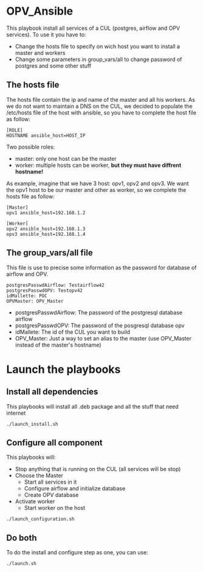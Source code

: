 # OPV_Ansible

This playbook install all services of a CUL (postgres, airflow and OPV services). To use it you have to:
* Change the hosts file to specify on wich host you want to install a master and workers
* Change some parameters in group_vars/all to change password of postgres and some other stuff

## The hosts file

The hosts file contain the ip and name of the master and all his workers. As we do not want to maintain a DNS on the CUL, we decided to populate the /etc/hosts file of the host with ansible, so you have to complete the host file as follow:

```
[ROLE]
HOSTNAME ansible_host=HOST_IP
```

Two possible roles:
* master: only one host can be the master
* worker: multiple hosts can be worker, **but they must have diffrent hostname!**

As example, imagine that we have 3 host: opv1, opv2 and opv3. We want the opv1 host to be our master and other as worker, so we complete the hosts file as follow:

```
[Master]
opv1 ansible_host=192.168.1.2

[Worker]
opv2 ansible_host=192.168.1.3
opv3 ansible_host=192.168.1.4
```


## The group_vars/all file

This file is use to precise some information as the password for database of airflow and OPV.

```
postgresPasswdAirflow: Testairflow42
postgresPasswdOPV: Testopv42
idMallette: POC
OPVMaster: OPV_Master
```

* postgresPasswdAirflow: The password of the postgresql database airflow
* postgresPasswdOPV: The password of the posgresql database opv
* idMallete: The id of the CUL you want to build
* OPV_Master: Just a way to set an alias to the master (use OPV_Master instead of the master's hostname)


# Launch the playbooks


## Install all dependencies

This playbooks will install all .deb package and all the stuff that need internet


```
./launch_install.sh
```

## Configure all component

This playbooks will:

* Stop anything that is running on the CUL (all services will be stop)
* Choose the Master
    * Start all services in it
    * Configure airflow and initialize database
    * Create OPV database
* Activate worker
    * Start worker on the host



```
./launch_configuration.sh
```

## Do both

To do the install and configure step as one, you can use:



```
./launch.sh
```